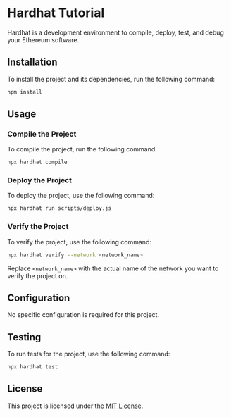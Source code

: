 # Hardhat Tutorial

Hardhat is a development environment to compile, deploy, test, and debug your Ethereum software.

## Installation

To install the project and its dependencies, run the following command:

```bash
npm install
```

## Usage

### Compile the Project

To compile the project, run the following command:

```bash
npx hardhat compile
```

### Deploy the Project

To deploy the project, use the following command:

```bash
npx hardhat run scripts/deploy.js
```

### Verify the Project

To verify the project, use the following command:

```bash
npx hardhat verify --network <network_name>
```

Replace `<network_name>` with the actual name of the network you want to verify the project on.

## Configuration

No specific configuration is required for this project.

## Testing

To run tests for the project, use the following command:

```bash
npx hardhat test
```

## License

This project is licensed under the [MIT License](link_to_license).